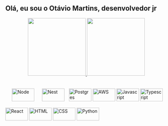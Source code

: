 ## Olá, eu sou o Otávio Martins, desenvolvedor jr

<div align="center" >
  <a href="https://github.com/otaviomartinss">
  <img height="180em" src="https://github-readme-stats.vercel.app/api?username=otaviomartinss&show_icons=true&theme=dracula&include_all_commits=true&count_private=true"/>
  <img height="180em" src="https://github-readme-stats.vercel.app/api/top-langs/?username=otaviomartinss&layout=compact&langs_count=8&theme=dracula"/>
</div>

<div style="display: inline-block"><br>
  <img alt="Node" height="40" width="70" style="margin: 20; display: inline" src="https://cdn.jsdelivr.net/gh/devicons/devicon/icons/nodejs/nodejs-plain-wordmark.svg">
  <img alt="Nest" height="40" width="70" margin="20 20" src="https://cdn.jsdelivr.net/gh/devicons/devicon/icons/nestjs/nestjs-plain.svg">
  <img alt="Postgres" height="40" width="70" style="margin-left: 10px" src="https://cdn.jsdelivr.net/gh/devicons/devicon/icons/postgresql/postgresql-plain.svg">
  <img alt="AWS" height="40" width="70" paddind-left="10px" src="https://cdn.jsdelivr.net/gh/devicons/devicon/icons/amazonwebservices/amazonwebservices-original-wordmark.svg">
  <img alt="Javascript" height="40" width="70" paddind-left="10px" src=>
  <img alt="Typescript" height="40" width="70" paddind-left="10px" src=>
  <img alt="React" height="40" width="70" src=>
  <img alt="HTML" height="40" width="70" src=>
  <img alt="CSS" height="40" width="70" src=>
  <img alt="Python" height="40" width="70" src=>
</div>